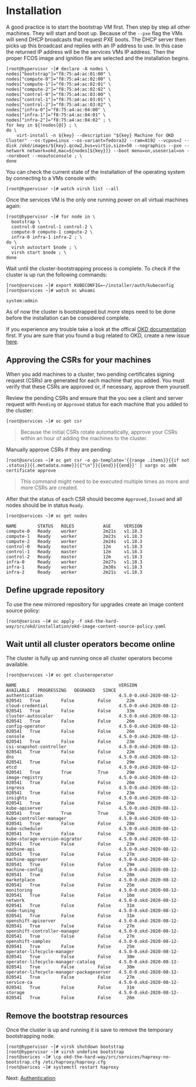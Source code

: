 # Installation

A good practice is to start the bootstrap VM first. Then step by step all other
machines. They will start and boot up. Because of the `--pxe` flag the VMs will
send DHCP broadcasts that request PXE boots. The DHCP server then picks up this
broadcast and replies with an IP address to use. In this case the returned IP
address will be the services VMs IP address. Then the proper FCOS image and
ignition file are selected and the installation begins.

```shell
[root@hypervisor ~]# declare -A nodes \
nodes["bootstrap"]="f8:75:a4:ac:01:00" \
nodes["compute-0"]="f8:75:a4:ac:02:00" \
nodes["compute-1"]="f8:75:a4:ac:02:01" \
nodes["compute-2"]="f8:75:a4:ac:02:02" \
nodes["control-0"]="f8:75:a4:ac:03:00" \
nodes["control-1"]="f8:75:a4:ac:03:01" \
nodes["control-2"]="f8:75:a4:ac:03:02" \
nodes["infra-0"]="f8:75:a4:ac:04:00" \
nodes["infra-1"]="f8:75:a4:ac:04:01" \
nodes["infra-2"]="f8:75:a4:ac:04:02" ; \
for key in ${!nodes[@]} ; \
do \
    virt-install -n ${key} --description "${key} Machine for OKD Cluster" --os-type=Linux --os-variant=fedora32 --ram=8192 --vcpus=2 --disk /okd/images/${key}.qcow2,bus=virtio,size=50 --nographics --pxe --network network=okd,mac=${nodes[${key}]} --boot menu=on,useserial=on --noreboot --noautoconsole ; \
done
```

You can check the current state of the installation of the operating system by
connecting to a VMs console with:

```shell
[root@hypervisor ~]# watch virsh list --all
```

Once the services VM is the only one running power on all virtual machines
again:

```shell
[root@hypervisor ~]# for node in \
  bootstrap \
  control-0 control-1 control-2 \
  compute-0 compute-1 compute-2 \
  infra-0 infra-1 infra-2 ; \
do \
  virsh autostart $node ; \
  virsh start $node ; \
done
```

Wait until the cluster-bootstrapping process is complete. To check if the
cluster is up run the following commands:

```shell
[root@services ~]# export KUBECONFIG=~/installer/auth/kubeconfig
[root@services ~]# watch oc whoami

system:admin
```

As of now the cluster is bootstrapped but more steps need to be done before the
installation can be considered complete.

If you experience any trouble take a look at the offical [OKD
documentation](https://docs.okd.io/latest/installing/installing_bare_metal/installing-restricted-networks-bare-metal.html)
first. If you are sure that you found a bug related to OKD, create a new issue
[here](https://github.com/openshift/okd/issues/new/choose).

## Approving the CSRs for your machines

When you add machines to a cluster, two pending certificates signing request
(CSRs) are generated for each machine that you added. You must verify that these
CSRs are approved or, if necessary, approve them yourself.

Review the pending CSRs and ensure that the you see a client and server request
with `Pending` or `Approved` status for each machine that you added to the
cluster:

```shell
[root@services ~]# oc get csr
```

> Because the initial CSRs rotate automatically, approve your CSRs within an
> hour of adding the machines to the cluster.

Manually approve CSRs if they are pending:

```shell
[root@services ~]# oc get csr -o go-template='{{range .items}}{{if not .status}}{{.metadata.name}}{{"\n"}}{{end}}{{end}}' | xargs oc adm certificate approve
```

> This command might need to be executed multiple times as more and more CSRs
> are created.

After that the status of each CSR should become `Approved,Issued` and all nodes
should be in status `Ready`.

```shell
[root@services ~]# oc get nodes

NAME        STATUS   ROLES           AGE     VERSION
compute-0   Ready    worker          2m21s   v1.18.3
compute-1   Ready    worker          2m23s   v1.18.3
compute-2   Ready    worker          2m24s   v1.18.3
control-0   Ready    master          12m     v1.18.3
control-1   Ready    master          12m     v1.18.3
control-2   Ready    master          12m     v1.18.3
infra-0     Ready    worker          2m27s   v1.18.3
infra-1     Ready    worker          2m30s   v1.18.3
infra-2     Ready    worker          2m21s   v1.18.3
```

## Define upgrade repository

To use the new mirrored repository for upgrades create an image content source
policy:

```shell
[root@serices ~]# oc apply -f okd-the-hard-way/src/okd/installation/okd-image-content-source-policy.yaml
```

## Wait until all cluster operators become online

The cluster is fully up and running once all cluster operators become available.

```shell
[root@services ~]# oc get clusteroperator

NAME                                       VERSION                         AVAILABLE   PROGRESSING   DEGRADED   SINCE
authentication                             4.5.0-0.okd-2020-08-12-020541   True        False         False      22m
cloud-credential                           4.5.0-0.okd-2020-08-12-020541   True        False         False      33m
cluster-autoscaler                         4.5.0-0.okd-2020-08-12-020541   True        False         False      26m
config-operator                            4.5.0-0.okd-2020-08-12-020541   True        False         False      26m
console                                    4.5.0-0.okd-2020-08-12-020541   True        False         False      23m
csi-snapshot-controller                    4.5.0-0.okd-2020-08-12-020541   True        False         False      22m
dns                                        4.5.0-0.okd-2020-08-12-020541   True        False         False      29m
etcd                                       4.5.0-0.okd-2020-08-12-020541   True        True          True       29m
image-registry                             4.5.0-0.okd-2020-08-12-020541   True        False         False      26m
ingress                                    4.5.0-0.okd-2020-08-12-020541   True        False         False      23m
insights                                   4.5.0-0.okd-2020-08-12-020541   True        False         False      26m
kube-apiserver                             4.5.0-0.okd-2020-08-12-020541   True        True          True       29m
kube-controller-manager                    4.5.0-0.okd-2020-08-12-020541   True        False         False      28m
kube-scheduler                             4.5.0-0.okd-2020-08-12-020541   True        False         False      29m
kube-storage-version-migrator              4.5.0-0.okd-2020-08-12-020541   True        False         False      23m
machine-api                                4.5.0-0.okd-2020-08-12-020541   True        False         False      27m
machine-approver                           4.5.0-0.okd-2020-08-12-020541   True        False         False      29m
machine-config                             4.5.0-0.okd-2020-08-12-020541   True        False         False      28m
marketplace                                4.5.0-0.okd-2020-08-12-020541   True        False         False      25m
monitoring                                 4.5.0-0.okd-2020-08-12-020541   True        False         False      16m
network                                    4.5.0-0.okd-2020-08-12-020541   True        False         False      31m
node-tuning                                4.5.0-0.okd-2020-08-12-020541   True        False         False      31m
openshift-apiserver                        4.5.0-0.okd-2020-08-12-020541   True        False         False      27m
openshift-controller-manager               4.5.0-0.okd-2020-08-12-020541   True        False         False      27m
openshift-samples                          4.5.0-0.okd-2020-08-12-020541   True        False         False      25m
operator-lifecycle-manager                 4.5.0-0.okd-2020-08-12-020541   True        False         False      30m
operator-lifecycle-manager-catalog         4.5.0-0.okd-2020-08-12-020541   True        False         False      30m
operator-lifecycle-manager-packageserver   4.5.0-0.okd-2020-08-12-020541   True        False         False      27m
service-ca                                 4.5.0-0.okd-2020-08-12-020541   True        False         False      31m
storage                                    4.5.0-0.okd-2020-08-12-020541   True        False         False      26m
```

## Remove the bootstrap resources

Once the cluster is up and running it is save to remove the temporary
bootstrapping node.

```shell
[root@hypervisor ~]# virsh shutdown bootstrap
[root@hypervisor ~]# virsh undefine bootstrap
[root@serices ~]# \cp okd-the-hard-way/src/services/haproxy-no-bootstrap.cfg /etc/haproxy/haproxy.cfg
[root@serices ~]# systemctl restart haproxy
```

Next: [Authentication](04-authentication.md)
